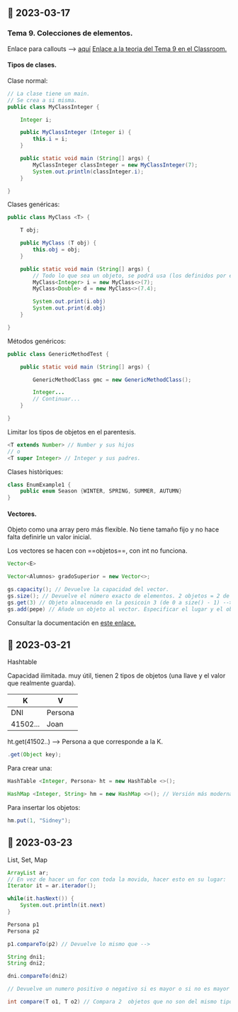 ## 📓 2023-03-17

### Tema 9. Colecciones de elementos.

Enlace para callouts --> [aquí](https://help.obsidian.md/Editing+and+formatting/Callouts)
[Enlace a la teoria del Tema 9 en el Classroom.](https://classroom.google.com/c/NTQ3OTA2ODI1NTg5/m/NTQ3OTA2ODI1NjU2/details)

#### Tipos de clases.

Clase normal:

````java
// La clase tiene un main.
// Se crea a si misma.
public class MyClassInteger {

	Integer i;

	public MyClassInteger (Integer i) {
		this.i = i;
	}

	public static void main (String[] args) {
		MyClassInteger classInteger = new MyClassInteger(7);
		System.out.println(classInteger.i);
	}

}
````

Clases genéricas:

````java
public class MyClass <T> {

	T obj;

	public MyClass (T obj) {
		this.obj = obj;
	}

	public static void main (String[] args) {
		// Todo lo que sea un objeto, se podrá usa (los definidos por el usuario tambien)
		MyClass<Integer> i = new MyClass<>(7);
		MyClass<Double> d = new MyClass<>(7.4);

		System.out.print(i.obj)
		System.out.print(d.obj)
	}

}
````

Métodos genéricos:

````java
public class GenericMethodTest {

	public static void main (String[] args) {

		GenericMethodClass gmc = new GenericMethodClass();

		Integer...
		// Continuar...
	}

}
````

Limitar los tipos de objetos en el parentesis.

````java
<T extends Number> // Number y sus hijos
// o
<T super Integer> // Integer y sus padres. 
````

Clases històriques:

````java
class EnumExample1 {
	public enum Season {WINTER, SPRING, SUMMER, AUTUMN}
}
````

#### Vectores.

Objeto como una array pero más flexible. No tiene tamaño fijo y no hace falta definirle un valor inicial.

Los vectores se hacen con ==objetos==, con int no funciona.

````java
Vector<E>

Vector<Alumnos> gradoSuperior = new Vector<>;

gs.capacity(); // Devuelve la capacidad del vector.
gs.size(); // Devuelve el número exacto de elementos. 2 objetos = 2 de size.
gs.get(3) // Objeto almacenado en la posicoin 3 (de 0 a size() - 1) --> size = 4
gs.add(pepe) // Añade un objeto al vector. Especificar el lugar y el objeto. Lo moverá automáticamente.
````

Consultar la documentación en [este enlace.](https://docs.oracle.com/javase/8/docs/api/java/util/Vector.html)

## 📓 2023-03-21

Hashtable

Capacidad ilimitada. muy útil, tienen 2 tipos de objetos (una llave y el valor que realmente guarda). 

| K        | V       |
| -------- | ------- |
| DNI      | Persona |
| 41502... | Joan    |

ht.get(41502..) --> Persona a que corresponde a la K.

````java
.get(Object key);
````

Para crear una:

````java
HashTable <Integer, Persona> ht = new HashTable <>();

HashMap <Integer, String> hm = new HashMap <>(); // Versión más moderna.
````

Para insertar los objetos:

````java
hm.put(1, "Sidney");
````

## 📓 2023-03-23

List, Set, Map

````java
ArrayList ar;
// En vez de hacer un for con toda la movida, hacer esto en su lugar:
Iterator it = ar.iterador();

while(it.hasNext()) {
	System.out.println(it.next)
}
````

````java
Persona p1
Persona p2

p1.compareTo(p2) // Devuelve lo mismo que -->

String dni1;
String dni2;

dni.compareTo(dni2)

// Devuelve un numero positivo o negativo si es mayor o si no es mayor
````

````java
int compare(T o1, T o2) // Compara 2  objetos que no son del mismo tipo.
````

